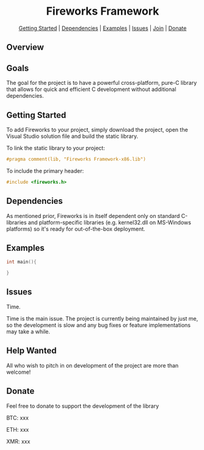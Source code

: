 <h1 align="center" font-size=100>Fireworks Framework</h1>

<p align="center">
  <a href="#getting-started">Getting Started</a> |
  <a href="#dependencies">Dependencies</a> |
  <a href="#examples">Examples</a> |
  <a href="#issues">Issues</a> |
  <a href="#help-wanted">Join</a> |
  <a href="#donate">Donate</a>
</p>

## Overview

## Goals
The goal for the project is to have a powerful cross-platform, pure-C library that allows for quick and efficient C development 
without additional dependencies.

## Getting Started
To add Fireworks to your project, simply download the project, open the Visual Studio solution file and build the static library. <p>
To link the static library to your project:
```c
#pragma comment(lib, "Fireworks Framework-x86.lib")
```

To include the primary header:
```c
#include <fireworks.h>
```

## Dependencies
As mentioned prior, 
Fireworks is in itself dependent only on standard C-libraries and platform-specific libraries (e.g. kernel32.dll on MS-Windows platforms) 
so it's ready for out-of-the-box deployment.

## Examples
```c
int main(){

}
```

## Issues
Time.<p>
Time is the main issue. 
The project is currently being maintained by just me, so the development is slow and any bug fixes or feature implementations may take a while.

## Help Wanted
All who wish to pitch in on development of the project are more than welcome!<p>

## Donate
Feel free to donate to support the development of the library<p>
BTC: xxx<p>
ETH: xxx<p>
XMR: xxx<p>
